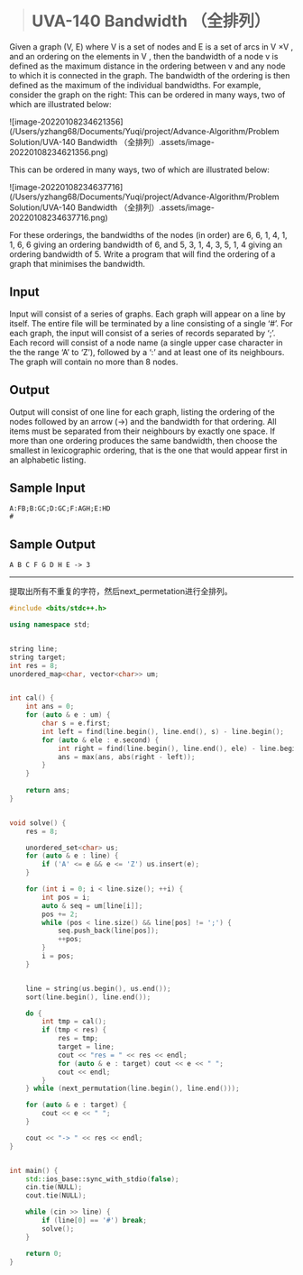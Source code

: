 > # UVA-140 Bandwidth （全排列）

Given a graph (V, E) where V is a set of nodes and E is a set of arcs in V ×V , and an ordering on the elements in V , then the bandwidth of a node v is defined as the maximum distance in the ordering between v and any node to which it is connected in the graph. The bandwidth of the ordering is then defined as the maximum of the individual bandwidths. For example, consider the graph on the right: This can be ordered in many ways, two of which are illustrated below:

![image-20220108234621356](/Users/yzhang68/Documents/Yuqi/project/Advance-Algorithm/Problem Solution/UVA-140 Bandwidth （全排列）.assets/image-20220108234621356.png)

This can be ordered in many ways, two of which are illustrated below:

![image-20220108234637716](/Users/yzhang68/Documents/Yuqi/project/Advance-Algorithm/Problem Solution/UVA-140 Bandwidth （全排列）.assets/image-20220108234637716.png)

For these orderings, the bandwidths of the nodes (in order) are 6, 6, 1, 4, 1, 1, 6, 6 giving an ordering bandwidth of 6, and 5, 3, 1, 4, 3, 5, 1, 4 giving an ordering bandwidth of 5. Write a program that will find the ordering of a graph that minimises the bandwidth.

## Input

Input will consist of a series of graphs. Each graph will appear on a line by itself. The entire file will be terminated by a line consisting of a single ‘#’. For each graph, the input will consist of a series of records separated by ‘;’. Each record will consist of a node name (a single upper case character in the the range ‘A’ to ‘Z’), followed by a ‘:’ and at least one of its neighbours. The graph will contain no more than 8 nodes.

## Output

Output will consist of one line for each graph, listing the ordering of the nodes followed by an arrow (->) and the bandwidth for that ordering. All items must be separated from their neighbours by exactly one space. If more than one ordering produces the same bandwidth, then choose the smallest in lexicographic ordering, that is the one that would appear first in an alphabetic listing.

## Sample Input

```
A:FB;B:GC;D:GC;F:AGH;E:HD
#
```

## Sample Output

```
A B C F G D H E -> 3
```

-----

提取出所有不重复的字符，然后next_permetation进行全排列。

```c++
#include <bits/stdc++.h>

using namespace std;


string line;
string target;
int res = 8;
unordered_map<char, vector<char>> um;


int cal() {
    int ans = 0;
    for (auto & e : um) {
        char s = e.first;
        int left = find(line.begin(), line.end(), s) - line.begin();
        for (auto & ele : e.second) {
            int right = find(line.begin(), line.end(), ele) - line.begin();
            ans = max(ans, abs(right - left));
        }
    }
    
    return ans;
}


void solve() {
    res = 8;

    unordered_set<char> us;
    for (auto & e : line) {
        if ('A' <= e && e <= 'Z') us.insert(e);
    }

    for (int i = 0; i < line.size(); ++i) {
        int pos = i;
        auto & seq = um[line[i]];
        pos += 2;
        while (pos < line.size() && line[pos] != ';') {
            seq.push_back(line[pos]);
            ++pos;
        }
        i = pos;
    }


    line = string(us.begin(), us.end());
    sort(line.begin(), line.end());

    do {
        int tmp = cal();
        if (tmp < res) {
            res = tmp;
            target = line;
            cout << "res = " << res << endl;
            for (auto & e : target) cout << e << " ";
            cout << endl;
        }
    } while (next_permutation(line.begin(), line.end()));

    for (auto & e : target) {
        cout << e << " ";
    }

    cout << "-> " << res << endl;
}


int main() {
    std::ios_base::sync_with_stdio(false);
    cin.tie(NULL);
    cout.tie(NULL);

    while (cin >> line) {
        if (line[0] == '#') break;
        solve();
    }

    return 0;
}
```














